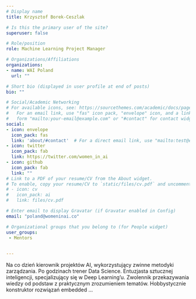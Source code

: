 ```yaml
---
# Display name
title: Krzysztof Borek-Ceszlak

# Is this the primary user of the site?
superuser: false

# Role/position
role: Machine Learning Project Manager

# Organizations/Affiliations
organizations:
- name: WAI Poland
  url: ""

# Short bio (displayed in user profile at end of posts)
bio: ""

# Social/Academic Networking
# For available icons, see: https://sourcethemes.com/academic/docs/page-builder/#icons
#   For an email link, use "fas" icon pack, "envelope" icon, and a link in the
#   form "mailto:your-email@example.com" or "#contact" for contact widget.
social:
- icon: envelope
  icon_pack: fas
  link: 'about/#contact'  # For a direct email link, use "mailto:test@example.org".
- icon: twitter
  icon_pack: fab
  link: https://twitter.com/women_in_ai
- icon: github
  icon_pack: fab
  link: ""
# Link to a PDF of your resume/CV from the About widget.
# To enable, copy your resume/CV to `static/files/cv.pdf` and uncomment the lines below.
# - icon: cv
#   icon_pack: ai
#   link: files/cv.pdf

# Enter email to display Gravatar (if Gravatar enabled in Config)
email: "poland@womeninai.co"

# Organizational groups that you belong to (for People widget)
user_groups:
 - Mentors
 

---
```

Na co dzień kierownik projektów AI, wykorzystujący zwinne metodyki zarządzania. Po godzinach trener Data Science. Entuzjasta sztucznej inteligencji, specjalizujący się w Deep Learning’u. Zwolennik przekazywania wiedzy od podstaw z praktycznym zrozumieniem tematów. Hobbystycznie konstruktor rozwiązań embedded
...
